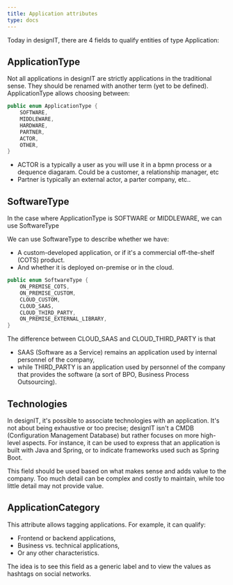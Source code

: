 ```yaml
---
title: Application attributes
type: docs
---
```


Today in designIT, there are 4 fields to qualify entities of type Application:

## ApplicationType

Not all applications in designIT are strictly applications in the traditional sense. They should be renamed with another term (yet to be defined). ApplicationType allows choosing between:

```java
public enum ApplicationType {
    SOFTWARE,
    MIDDLEWARE,
    HARDWARE,
    PARTNER,
    ACTOR,
    OTHER,
}
```
- ACTOR is a typically a user as you will use it in a bpmn process or a dequence diagaram. Could be a customer, a relationship manager, etc
- Partner is typically an external actor, a parter company, etc..

## SoftwareType

In the case where ApplicationType is SOFTWARE or MIDDLEWARE, we can use SoftwareType 

We can use SoftwareType to describe whether we have:
- A custom-developed application, or if it's a commercial off-the-shelf (COTS) product.
- And whether it is deployed on-premise or in the cloud.

```java
public enum SoftwareType {
    ON_PREMISE_COTS,
    ON_PREMISE_CUSTOM,
    CLOUD_CUSTOM,
    CLOUD_SAAS,
    CLOUD_THIRD_PARTY,
    ON_PREMISE_EXTERNAL_LIBRARY,
}
```

The difference between CLOUD_SAAS and CLOUD_THIRD_PARTY is that 
- SAAS (Software as a Service) remains an application used by internal personnel of the company, 
- while THIRD_PARTY is an application used by personnel of the company that provides the software (a sort of BPO, Business Process Outsourcing).

## Technologies

In designIT, it's possible to associate technologies with an application. It's not about being exhaustive or too precise; designIT isn't a CMDB (Configuration Management Database) but rather focuses on more high-level aspects. For instance, it can be used to express that an application is built with Java and Spring, or to indicate frameworks used such as Spring Boot.

This field should be used based on what makes sense and adds value to the company. Too much detail can be complex and costly to maintain, while too little detail may not provide value.

## ApplicationCategory

This attribute allows tagging applications. For example, it can qualify:
- Frontend or backend applications,
- Business vs. technical applications,
- Or any other characteristics.

The idea is to see this field as a generic label and to view the values as hashtags on social networks.